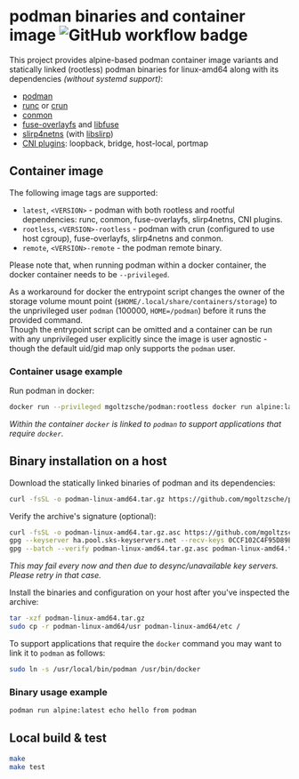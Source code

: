 # podman binaries and container image ![GitHub workflow badge](https://github.com/mgoltzsche/podman-static/workflows/Release/badge.svg)

This project provides alpine-based podman container image variants and statically linked (rootless) podman binaries for linux-amd64 along with its dependencies _(without systemd support)_:
* [podman](https://github.com/containers/libpod)
* [runc](https://github.com/opencontainers/runc/) or [crun](https://github.com/containers/crun)
* [conmon](https://github.com/containers/conmon)
* [fuse-overlayfs](https://github.com/containers/fuse-overlayfs) and [libfuse](https://github.com/libfuse/libfuse)
* [slirp4netns](https://github.com/rootless-containers/slirp4netns) (with [libslirp](https://gitlab.freedesktop.org/slirp/libslirp))
* [CNI plugins](https://github.com/containernetworking/plugins): loopback, bridge, host-local, portmap

## Container image

The following image tags are supported:
* `latest`, `<VERSION>` - podman with both rootless and rootful dependencies: runc, conmon, fuse-overlayfs, slirp4netns, CNI plugins.
* `rootless`, `<VERSION>-rootless` - podman with crun (configured to use host cgroup), fuse-overlayfs, slirp4netns and conmon.
* `remote`, `<VERSION>-remote` - the podman remote binary.

Please note that, when running podman within a docker container, the docker container needs to be `--privileged`.  

As a workaround for docker the entrypoint script changes the owner of the storage volume mount point (`$HOME/.local/share/containers/storage`) to the unprivileged user `podman` (100000, `HOME=/podman`) before it runs the provided command.  
Though the entrypoint script can be omitted and a container can be run with any unprivileged user explicitly since the image is user agnostic - though the default uid/gid map only supports the `podman` user.

### Container usage example

Run podman in docker:
```sh
docker run --privileged mgoltzsche/podman:rootless docker run alpine:latest echo hello from nested container
```
_Within the container `docker` is linked to `podman` to support applications that require `docker`._

## Binary installation on a host

Download the statically linked binaries of podman and its dependencies:
```sh
curl -fsSL -o podman-linux-amd64.tar.gz https://github.com/mgoltzsche/podman-static/releases/latest/download/podman-linux-amd64.tar.gz
```

Verify the archive's signature (optional):
```sh
curl -fsSL -o podman-linux-amd64.tar.gz.asc https://github.com/mgoltzsche/podman-static/releases/latest/download/podman-linux-amd64.tar.gz.asc
gpg --keyserver ha.pool.sks-keyservers.net --recv-keys 0CCF102C4F95D89E583FF1D4F8B5AF50344BB503
gpg --batch --verify podman-linux-amd64.tar.gz.asc podman-linux-amd64.tar.gz
```
_This may fail every now and then due to desync/unavailable key servers. Please retry in that case._  

Install the binaries and configuration on your host after you've inspected the archive:
```sh
tar -xzf podman-linux-amd64.tar.gz
sudo cp -r podman-linux-amd64/usr podman-linux-amd64/etc /
```

To support applications that require the `docker` command you may want to link it to `podman` as follows:
```sh
sudo ln -s /usr/local/bin/podman /usr/bin/docker
```

### Binary usage example

```sh
podman run alpine:latest echo hello from podman
```

## Local build & test

```sh
make
make test
```
